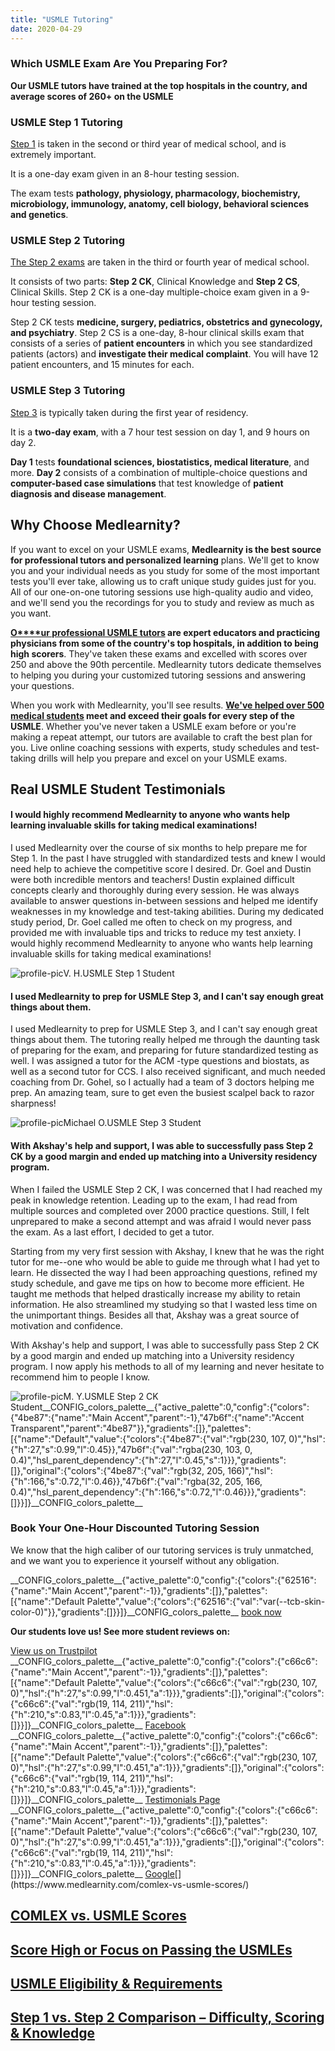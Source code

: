 ```yaml
---
title: "USMLE Tutoring"
date: 2020-04-29
---
```


### Which USMLE Exam Are You Preparing For?

**Our USMLE tutors have trained at the top hospitals in the country, and average scores of 260+ on the USMLE**

### USMLE Step 1 Tutoring

[Step 1](https://www.medlearnity.com/usmle-tutoring-step-1/) is taken in the second or third year of medical school, and is extremely important.

It is a one-day exam given in an 8-hour testing session. 

The exam tests **pathology, physiology, pharmacology, biochemistry, microbiology, immunology, anatomy, cell biology, behavioral sciences and genetics**.

### USMLE Step 2 Tutoring

[The Step 2 exams](https://www.medlearnity.com/step-2ck-usmle/) are taken in the third or fourth year of medical school.

It consists of two parts: **Step 2 CK**, Clinical Knowledge and **Step 2 CS**, Clinical Skills. Step 2 CK is a one-day multiple-choice exam given in a 9-hour testing session.

Step 2 CK tests **medicine, surgery, pediatrics, obstetrics and gynecology, and psychiatry**. Step 2 CS is a one-day, 8-hour clinical skills exam that consists of a series of **patient encounters** in which you see standardized patients (actors) and **investigate their medical complaint**. You will have 12 patient encounters, and 15 minutes for each.

### USMLE Step 3 Tutoring

[Step 3](https://www.medlearnity.com/usmle-step-3/) is typically taken during the first year of residency.

It is a **two-day exam**, with a 7 hour test session on day 1, and 9 hours on day 2. 

**Day 1** tests **foundational sciences, biostatistics, medical literature**, and more. **Day 2** consists of a combination of multiple-choice questions and **computer-based case simulations** that test knowledge of **patient diagnosis and disease management**.

## Why Choose Medlearnity?

If you want to excel on your USMLE exams, **Medlearnity is the best source for professional tutors and personalized learning** plans. We'll get to know you and your individual needs as you study for some of the most important tests you'll ever take, allowing us to craft unique study guides just for you. All of our one-on-one tutoring sessions use high-quality audio and video, and we'll send you the recordings for you to study and review as much as you want.

**[**O****ur professional USMLE tutors**](https://www.medlearnity.com/our-tutors/) are expert educators and practicing physicians from some of the country's top hospitals, in addition to being high scorers**. They've taken these exams and excelled with scores over 250 and above the 90th percentile. Medlearnity tutors dedicate themselves to helping you during your customized tutoring sessions and answering your questions.

When you work with Medlearnity, you'll see results. **[We've helped over 500 medical students](https://www.medlearnity.com/student-testimonials/) meet and exceed their goals for every step of the USMLE**. Whether you've never taken a USMLE exam before or you're making a repeat attempt, our tutors are available to craft the best plan for you. Live online coaching sessions with experts, study schedules and test-taking drills will help you prepare and excel on your USMLE exams.

## Real USMLE Student Testimonials

#### I would highly recommend Medlearnity to anyone who wants help learning invaluable skills for taking medical examinations!

I used Medlearnity over the course of six months to help prepare me for Step 1. In the past I have struggled with standardized tests and knew I would need help to achieve the competitive score I desired. Dr. Goel and Dustin were both incredible mentors and teachers! Dustin explained difficult concepts clearly and thoroughly during every session. He was always available to answer questions in-between sessions and helped me identify weaknesses in my knowledge and test-taking abilities. During my dedicated study period, Dr. Goel called me often to check on my progress, and provided me with invaluable tips and tricks to reduce my test anxiety. I would highly recommend Medlearnity to anyone who wants help learning invaluable skills for taking medical examinations!

![profile-pic](https://www.medlearnity.com/wp-content/uploads/2023/10/testimonial-placeholder.png)V. H.USMLE Step 1 Student

#### I used Medlearnity to prep for USMLE Step 3, and I can't say enough great things about them.

I used Medlearnity to prep for USMLE Step 3, and I can't say enough great things about them. The tutoring really helped me through the daunting task of preparing for the exam, and preparing for future standardized testing as well. I was assigned a tutor for the ACM -type questions and biostats, as well as a second tutor for CCS. I also received significant, and much needed coaching from Dr. Gohel, so I actually had a team of 3 doctors helping me prep. An amazing team, sure to get even the busiest scalpel back to razor sharpness!

![profile-pic](https://www.medlearnity.com/wp-content/uploads/2023/10/testimonial-placeholder.png)Michael O.USMLE Step 3 Student

#### With Akshay's help and support, I was able to successfully pass Step 2 CK by a good margin and ended up matching into a University residency program.

When I failed the USMLE Step 2 CK, I was concerned that I had reached my peak in knowledge retention. Leading up to the exam, I had read from multiple sources and completed over 2000 practice questions. Still, I felt unprepared to make a second attempt and was afraid I would never pass the exam. As a last effort, I decided to get a tutor.

Starting from my very first session with Akshay, I knew that he was the right tutor for me--one who would be able to guide me through what I had yet to learn. He dissected the way I had been approaching questions, refined my study schedule, and gave me tips on how to become more efficient. He taught me methods that helped drastically increase my ability to retain information. He also streamlined my studying so that I wasted less time on the unimportant things. Besides all that, Akshay was a great source of motivation and confidence.

With Akshay's help and support, I was able to successfully pass Step 2 CK by a good margin and ended up matching into a University residency program. I now apply his methods to all of my learning and never hesitate to recommend him to people I know.

![profile-pic](https://www.medlearnity.com/wp-content/uploads/2023/10/testimonial-placeholder.png)M. Y.USMLE Step 2 CK Student\_\_CONFIG\_colors\_palette\_\_{"active\_palette":0,"config":{"colors":{"4be87":{"name":"Main Accent","parent":-1},"47b6f":{"name":"Accent Transparent","parent":"4be87"}},"gradients":\[\]},"palettes":\[{"name":"Default","value":{"colors":{"4be87":{"val":"rgb(230, 107, 0)","hsl":{"h":27,"s":0.99,"l":0.45}},"47b6f":{"val":"rgba(230, 103, 0, 0.4)","hsl\_parent\_dependency":{"h":27,"l":0.45,"s":1}}},"gradients":\[\]},"original":{"colors":{"4be87":{"val":"rgb(32, 205, 166)","hsl":{"h":166,"s":0.72,"l":0.46}},"47b6f":{"val":"rgba(32, 205, 166, 0.4)","hsl\_parent\_dependency":{"h":166,"s":0.72,"l":0.46}}},"gradients":\[\]}}\]}\_\_CONFIG\_colors\_palette\_\_

### **Book Your One-Hour Discounted Tutoring Session**

[](/start-here/)We know that the high caliber of our tutoring services is truly unmatched, and we want you to experience it yourself without any obligation.

\_\_CONFIG\_colors\_palette\_\_{"active\_palette":0,"config":{"colors":{"62516":{"name":"Main Accent","parent":-1}},"gradients":\[\]},"palettes":\[{"name":"Default Palette","value":{"colors":{"62516":{"val":"var(--tcb-skin-color-0)"}},"gradients":\[\]}}\]}\_\_CONFIG\_colors\_palette\_\_ [book now](/purchase-discounted-session/)

**Our students love us! See more student reviews on:**

[View us on Trustpilot](https://www.trustpilot.com/review/medlearnity.com) \_\_CONFIG\_colors\_palette\_\_{"active\_palette":0,"config":{"colors":{"c66c6":{"name":"Main Accent","parent":-1}},"gradients":\[\]},"palettes":\[{"name":"Default Palette","value":{"colors":{"c66c6":{"val":"rgb(230, 107, 0)","hsl":{"h":27,"s":0.99,"l":0.451,"a":1}}},"gradients":\[\]},"original":{"colors":{"c66c6":{"val":"rgb(19, 114, 211)","hsl":{"h":210,"s":0.83,"l":0.45,"a":1}}},"gradients":\[\]}}\]}\_\_CONFIG\_colors\_palette\_\_ [Facebook](https://www.facebook.com/medlearnity/reviews) \_\_CONFIG\_colors\_palette\_\_{"active\_palette":0,"config":{"colors":{"c66c6":{"name":"Main Accent","parent":-1}},"gradients":\[\]},"palettes":\[{"name":"Default Palette","value":{"colors":{"c66c6":{"val":"rgb(230, 107, 0)","hsl":{"h":27,"s":0.99,"l":0.451,"a":1}}},"gradients":\[\]},"original":{"colors":{"c66c6":{"val":"rgb(19, 114, 211)","hsl":{"h":210,"s":0.83,"l":0.45,"a":1}}},"gradients":\[\]}}\]}\_\_CONFIG\_colors\_palette\_\_ [Testimonials Page](https://www.medlearnity.com/student-testimonials/) \_\_CONFIG\_colors\_palette\_\_{"active\_palette":0,"config":{"colors":{"c66c6":{"name":"Main Accent","parent":-1}},"gradients":\[\]},"palettes":\[{"name":"Default Palette","value":{"colors":{"c66c6":{"val":"rgb(230, 107, 0)","hsl":{"h":27,"s":0.99,"l":0.451,"a":1}}},"gradients":\[\]},"original":{"colors":{"c66c6":{"val":"rgb(19, 114, 211)","hsl":{"h":210,"s":0.83,"l":0.45,"a":1}}},"gradients":\[\]}}\]}\_\_CONFIG\_colors\_palette\_\_ [Google](https://www.google.com/search?sxsrf=ALeKk02Np3zuLpVvWHuLh8YQxCysUEKy4Q%3A1588046050926&ei=4qinXouTOPGzytMPwPe00Ag&q=medlearnity+google+reviews&oq=medlearnity+google+reviews&gs_lcp=CgZwc3ktYWIQAzIECCMQJ1CEKljpMWCBM2gAcAB4AIABXIgBtAaSAQIxMJgBAKABAaoBB2d3cy13aXo&sclient=psy-ab&ved=0ahUKEwiLjILGnIrpAhXxmXIEHcA7DYoQ4dUDCAw&uact=5#lrd=0x89c25981baf77257:0xf372ef78c42cfd0b,1,,,)[](https://www.medlearnity.com/comlex-vs-usmle-scores/)

## [COMLEX vs. USMLE Scores](https://www.medlearnity.com/comlex-vs-usmle-scores/ "COMLEX vs. USMLE Scores")

[](https://www.medlearnity.com/score-high-or-focus-on-passing-usmle/)

## [Score High or Focus on Passing the USMLEs](https://www.medlearnity.com/score-high-or-focus-on-passing-usmle/ "Score High or Focus on Passing the USMLEs")

[](https://www.medlearnity.com/usmle-eligibility-and-requirements/)

## [USMLE Eligibility & Requirements](https://www.medlearnity.com/usmle-eligibility-and-requirements/ "USMLE Eligibility & Requirements")

[](https://www.medlearnity.com/usmle-step-1-vs-step-2/)

## [Step 1 vs. Step 2 Comparison – Difficulty, Scoring & Knowledge](https://www.medlearnity.com/usmle-step-1-vs-step-2/ "Step 1 vs. Step 2 Comparison – Difficulty, Scoring & Knowledge")
